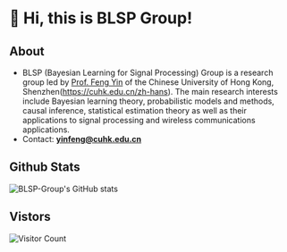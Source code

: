 # 👋 Hi, this is BLSP Group!
## About 
- BLSP (Bayesian Learning for Signal Processing) Group is a research group led by [Prof. Feng Yin](https://sse.cuhk.edu.cn/faculty/yinfeng) of the Chinese University of Hong Kong, Shenzhen(https://cuhk.edu.cn/zh-hans). The main research interests include Bayesian learning theory, probabilistic models and methods, causal inference, statistical estimation theory as well as their applications to signal processing and wireless communications applications.
- Contact: **yinfeng@cuhk.edu.cn**

## Github Stats

![BLSP-Group's GitHub stats](https://github-readme-stats.vercel.app/api?username=BLSP-Group&show_icons=true&theme=tokyonight)

## Vistors
![Visitor Count](https://profile-counter.glitch.me/BLSP-Group/count.svg)
